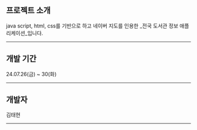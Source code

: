 ## 프로젝트 소개

java script, html, css를 기반으로 하고 네이버 지도를 인용한 _전국 도서관 정보 애플리케이션_입니다.

--------------------------------------------------------------------------------------

## 개발 기간

24.07.26(금) ~ 30(화) 

--------------------------------------------------------------------------------------

## 개발자
김태현

--------------------------------------------------------------------------------------
